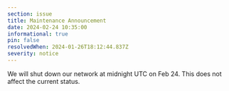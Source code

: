 ```yaml
---
section: issue
title: Maintenance Announcement
date: 2024-02-24 10:35:00
informational: true
pin: false
resolvedWhen: 2024-01-26T18:12:44.837Z
severity: notice
---
```


We will shut down our network at midnight UTC on Feb 24. This does not affect the current status.
